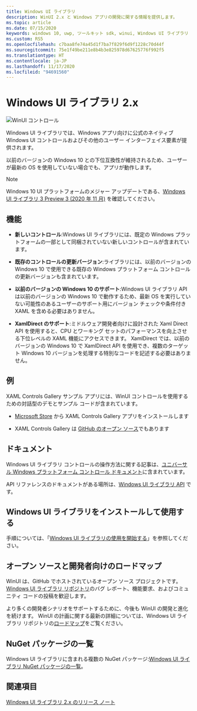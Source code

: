 ```yaml
---
title: Windows UI ライブラリ
description: WinUI 2.x と Windows アプリの開発に関する情報を提供します。
ms.topic: article
ms.date: 07/15/2020
keywords: windows 10, uwp, ツールキット sdk, winui, Windows UI ライブラリ
ms.custom: RS5
ms.openlocfilehash: c7baa8fe74a45d1f7ba7f829f6d9f1228c70d44f
ms.sourcegitcommit: 75e1f49be211e8b4b3e825978d67625776f992f5
ms.translationtype: HT
ms.contentlocale: ja-JP
ms.lasthandoff: 11/17/2020
ms.locfileid: "94691560"
---
```

# <a name="windows-ui-library-2x"></a>Windows UI ライブラリ 2.x

![WinUI コントロール](images/winUI-library-767.png)

Windows UI ライブラリでは、Windows アプリ向けに公式のネイティブ Windows UI コントロールおよびその他のユーザー インターフェイス要素が提供されます。

以前のバージョンの Windows 10 との下位互換性が維持されるため、ユーザーが最新の OS を使用していない場合でも、アプリが動作します。

> [!NOTE]
> Windows 10 UI プラットフォームのメジャー アップデートである、[Windows UI ライブラリ 3 Preview 3 (2020 年 11 月)](../winui3/index.md) を確認してください。

## <a name="features"></a>機能

* **新しいコントロール**:Windows UI ライブラリには、既定の Windows プラットフォームの一部として同梱されていない新しいコントロールが含まれています。

* **既存のコントロールの更新バージョン**:ライブラリには、以前のバージョンの Windows 10 で使用できる既存の Windows プラットフォーム コントロールの更新バージョンも含まれています。

* **以前のバージョンの Windows 10 のサポート**:Windows UI ライブラリ API は以前のバージョンの Windows 10 で動作するため、最新 OS を実行していない可能性のあるユーザーのサポート用にバージョン チェックや条件付き XAML を含める必要はありません。

* **XamlDirect のサポート**:ミドルウェア開発者向けに設計された Xaml Direct API を使用すると、CPU とワーキング セットのパフォーマンスを向上させる下位レベルの XAML 機能にアクセスできます。 XamlDirect では、以前のバージョンの Windows 10 で XamlDirect API を使用でき、複数のターゲット Windows 10 バージョンを処理する特別なコードを記述する必要はありません。

## <a name="examples"></a>例

XAML Controls Gallery サンプル アプリには、WinUI コントロールを使用するための対話型のデモとサンプル コードが含まれています。

* [Microsoft Store](
https://www.microsoft.com/p/xaml-controls-gallery/9msvh128x2zt) から XAML Controls Gallery アプリをインストールします

* XAML Controls Gallery は [GitHub のオープン ソース](
https://github.com/Microsoft/Xaml-Controls-Gallery)でもあります

## <a name="documentation"></a>ドキュメント

Windows UI ライブラリ コントロールの操作方法に関する記事は、[ユニバーサル Windows プラットフォーム コントロール ドキュメント](/windows/uwp/design/controls-and-patterns/)に含まれています。

API リファレンスのドキュメントがある場所は、[Windows UI ライブラリ API](/uwp/api/overview/winui/) です。

## <a name="install-and-use-the-windows-ui-library"></a>Windows UI ライブラリをインストールして使用する

手順については、「[Windows UI ライブラリの使用を開始する](getting-started.md)」を参照してください。

## <a name="open-source-and-developer-roadmap"></a>オープン ソースと開発者向けのロードマップ

WinUI は、GitHub でホストされているオープン ソース プロジェクトです。 [Windows UI ライブラリ リポジトリ](https://aka.ms/winui)のバグ レポート、機能要求、およびコミュニティ コードの投稿を歓迎します。

より多くの開発者シナリオをサポートするために、今後も WinUI の開発と進化を続けます。 WinUI の計画に関する最新の詳細については、Windows UI ライブラリ リポジトリの[ロードマップ](https://github.com/microsoft/microsoft-ui-xaml/blob/master/docs/roadmap.md)をご覧ください。

## <a name="nuget-package-list"></a>NuGet パッケージの一覧

Windows UI ライブラリに含まれる複数の NuGet パッケージ:[Windows UI ライブラリ NuGet パッケージの一覧](nuget-packages.md)。

## <a name="see-also"></a>関連項目

[Windows UI ライブラリ 2.x のリリース ノート](release-notes/index.md)
